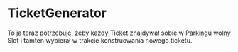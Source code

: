 # TicketGenerator

To ja teraz potrzebuję, żeby każdy Ticket znajdywał sobie w Parkingu wolny Slot i tamten wybierał w trakcie konstruowania nowego ticketu.
